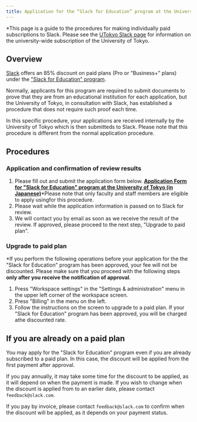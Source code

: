 ```yaml
---
title: Application for the “Slack for Education” program at the University of Tokyo
---
```


*This page is a guide to the procedures for making individually paid subscriptions to Slack. 
Please see the [UTokyo Slack page](.) for information on the university-wide subscription of the University of Tokyo.

## Overview

[Slack](https://slack.com/ ) offers an 85% discount on paid plans (Pro or “Business+” plans) under the ["Slack for Education" program](https://slack.com/help/articles/206646877).

Normally, applicants for this program are required to submit documents to prove that they are from an educational institution for each application, but the University of Tokyo, in consultation with Slack, has established a procedure that does not require such proof each time.

In this specific procedure, your applications are received internally by the University of Tokyo which is then submitteds to Slack. Please note that this procedure is different from the normal application procedure.

## Procedures

### Application and confirmation of review results

1. Please fill out and submit the application form below. <b class="box center"><a href="https://forms.office.com/r/EXy0jVxx9L">Application Form for "Slack for Education" program at the University of Tokyo (in Japanese)</a></b>*Please note that only faculty and staff members are eligible to apply usingfor this procedure.
1. Please wait while the application information is passed on to Slack for review.
1.  We will contact you by email as soon as we receive the result of the review. If approved, please proceed to the next step, "Upgrade to paid plan".

### Upgrade to paid plan

*If you perform the following operations before your application for the the "Slack for Education" program has been approved, your fee will not be discounted. Please make sure that you proceed with the following steps **only after you receive the notification of approval**.

1. Press "Workspace settings" in the "Settings & administration" menu in the upper left corner of the workspace screen.
1. Press "Billing" in the menu on the left.
1. Follow the instructions on the screen to upgrade to a paid plan. If your "Slack for Education" program has been approved, you will be charged athe discounted rate.

## If you are already on a paid plan

You may apply for the "Slack for Education" program even if you are already subscribed to a paid plan. In this case, the discount will be applied from the first payment after approval.

If you pay annually, it may take some time for the discount to be applied, as it will depend on when the payment is made. If you wish to change when the discount is applied from to an earlier date, please contact `feedback@slack.com`.

If you pay by invoice, please contact `feedback@slack.com` to confirm when the discount will be applied, as it depends on your payment status.
